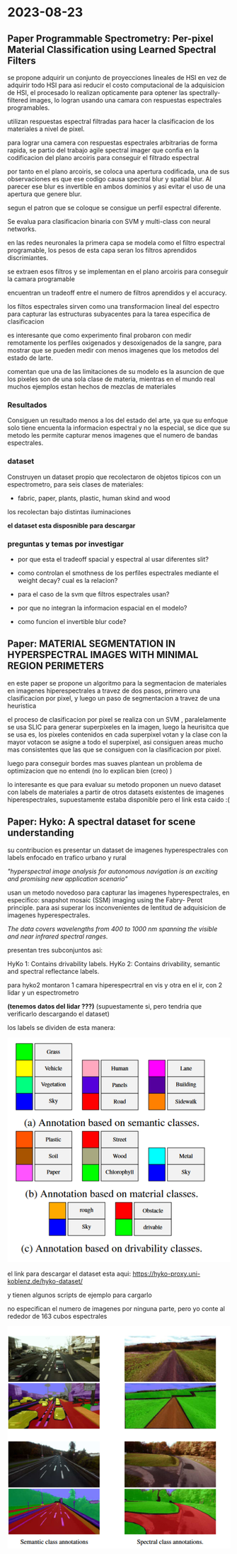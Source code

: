 # 2023-08-23

## Paper Programmable Spectrometry: Per-pixel Material Classification using Learned Spectral Filters

se propone adquirir un conjunto de proyecciones lineales de HSI en vez de adquirir todo HSI para asi reducir el costo computacional de la adquisicion de HSI, el procesado lo realizan opticamente para optener las spectrally-filtered images, lo logran usando una camara con respuestas espectrales programables.

utilizan respuestas espectral filtradas para hacer la clasificacion de los materiales a nivel de pixel.

para lograr una camera con respuestas espectrales arbitrarias de forma rapida, se partio del trabajo agile spectral imager que confia en la codificacion del plano arcoiris para conseguir el filtrado espectral

por tanto en el plano arcoiris, se coloca una apertura codificada, una de sus observaciones es que ese codigo causa spectral blur y spatial blur. Al parecer ese blur es invertible en ambos dominios y asi evitar el uso de una apertura que genere blur.

segun el patron que se coloque se consigue un perfil espectral diferente.

Se evalua para clasificacion binaria con SVM y multi-class con neural networks.

en las redes neuronales la primera capa se modela como el filtro espectral programable, los pesos de esta capa seran los filtros aprendidos discrimiantes.

se extraen esos filtros y se implementan en el plano arcoiris para conseguir la camara programable

encuentran un tradeoff entre el numero de filtros aprendidos y el accuracy.

los filtos espectrales sirven como una transformacion lineal del espectro para capturar las estructuras subyacentes para la tarea especifica de clasificacion

es interesante que como experimento final probaron con medir remotamente los perfiles oxigenados y desoxigenados de la sangre, para mostrar que se pueden medir con menos imagenes que los metodos del estado de larte.

comentan que una de las limitaciones de su modelo es la asuncion de que los pixeles son de una sola clase de materia, mientras en el mundo real muchos ejemplos estan hechos de mezclas de materiales

### Resultados

Consiguen un resultado menos a los del estado del arte, ya que su enfoque solo tiene encuenta la informacion espectral y no la especial, se dice que su metodo les permite capturar menos imagenes que el numero de bandas espectrales.

### dataset

Construyen un dataset propio que recolectaron de objetos tipicos con un espectrometro, para seis clases de materiales:

- fabric, paper, plants, plastic, human skind and wood

los recolectan bajo distintas iluminaciones

**el dataset esta disposnible para descargar**

### preguntas y temas por investigar

- por que esta el tradeoff spacial y espectral al usar diferentes slit?

- como controlan el smothness de los perfiles espectrales mediante el weight decay? cual es la relacion?

- para el caso de la svm que filtros espectrales usan?

- por que no integran la informacion espacial en el modelo?

- como funcion el invertible blur code?

## Paper: MATERIAL SEGMENTATION IN HYPERSPECTRAL IMAGES WITH MINIMAL REGION PERIMETERS

en este paper se propone un algoritmo para la segmentacion de materiales en imagenes hiperespectrales a travez de dos pasos, primero una clasificacion por pixel, y luego un paso de segmentacion a travez de una heuristica

el proceso de clasificacion por pixel se realiza con un SVM , paralelamente se usa SLIC para generar superpixeles en la imagen, luego la heurisitca que se usa es, los pixeles contenidos en cada superpixel votan y la clase con la mayor votacon se asigne a todo el superpixel, asi consiguen areas mucho mas consistentes que las que se consiguen con la clasificacion por pixel.

luego para conseguir bordes mas suaves plantean un problema de optimizacion que no entendi (no lo explican bien (creo) ) 

lo interesante es que para evaluar su metodo proponen un nuevo dataset con labels de materiales a partir de otros datasets existentes de imagenes hiperespectrales, supuestamente estaba disponible pero el link esta caido :( 

## Paper: Hyko: A spectral dataset for scene understanding

su contribucion es presentar un dataset de imagenes hyperespectrales con labels enfocado en trafico urbano y rural

*"hyperspectral image analysis for autonomous navigation is an exciting and promising new application scenario"*

usan un metodo novedoso para capturar las imagenes hyperespectrales, en especifico: snapshot mosaic (SSM) imaging using the Fabry-
Perot principle. para asi superar los inconvenientes de lentitud de adquisicion de imagenes hyperespectrales.

*The data covers wavelengths from 400 to 1000 nm spanning the visible and near infrared spectral ranges.*

presentan tres subconjuntos asi:

HyKo 1: Contains drivability labels.
HyKo 2: Contains drivability, semantic and spectral reflectance labels.

para hyko2 montaron 1 camara hiperespecrtral en vis y otra en el ir, con 2 lidar y un espectrometro

**(tenemos datos del lidar ???)** (supuestamente si, pero tendria que verificarlo descargando el dataset)

los labels se dividen de esta manera:

![aasdasd](../images/labels_hyko.png)

el link para descargar el dataset esta aqui:
https://hyko-proxy.uni-koblenz.de/hyko-dataset/

y tienen algunos scripts de ejemplo para cargarlo

no especifican el numero de imagenes por ninguna parte, pero yo conte al rededor de 163 cubos espectrales

![aasdasd](../images/specral_hyko_annot.png)